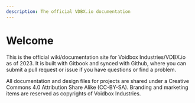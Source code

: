 ```yaml
---
description: The official VDBX.io documentation
---
```


# Welcome

This is the official wiki/documentation site for Voidbox Industries/VDBX.io as of 2023. It is built with Gitbook and synced with Github, where you can submit a pull request or issue if you have questions or find a problem.

All documentation and design files for projects are shared under a Creative Commons 4.0 Attribution Share Alike (CC-BY-SA). Branding and marketing items are reserved as copyrights of Voidbox Industries.
